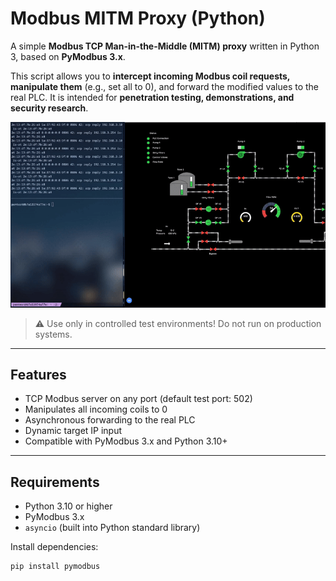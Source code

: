 # Modbus MITM Proxy (Python)

A simple **Modbus TCP Man-in-the-Middle (MITM) proxy** written in Python 3, based on **PyModbus 3.x**.

This script allows you to **intercept incoming Modbus coil requests, manipulate them** (e.g., set all to 0), and forward the modified values to the real PLC. It is intended for **penetration testing, demonstrations, and security research**.

![Demo](assets/demo.gif)


> ⚠️ Use only in controlled test environments! Do not run on production systems.

---

## Features

- TCP Modbus server on any port (default test port: 502)  
- Manipulates all incoming coils to 0  
- Asynchronous forwarding to the real PLC  
- Dynamic target IP input  
- Compatible with PyModbus 3.x and Python 3.10+  

---

## Requirements

- Python 3.10 or higher  
- PyModbus 3.x  
- `asyncio` (built into Python standard library)

Install dependencies:

```bash
pip install pymodbus
